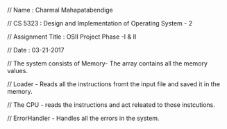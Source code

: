 // Name : Charmal Mahapatabendige

// CS 5323 : Design and Implementation of Operating System - 2

// Assignment Title : OSII Project Phase -I & II 

// Date : 03-21-2017

// The system consists of Memory- The array contains all the memory values.

// Loader - Reads all the instructions fromt the input file and saved it in the memory.

// The CPU - reads the instructions and act releated to those instcutions.

// ErrorHandler - Handles all the errors in the system.